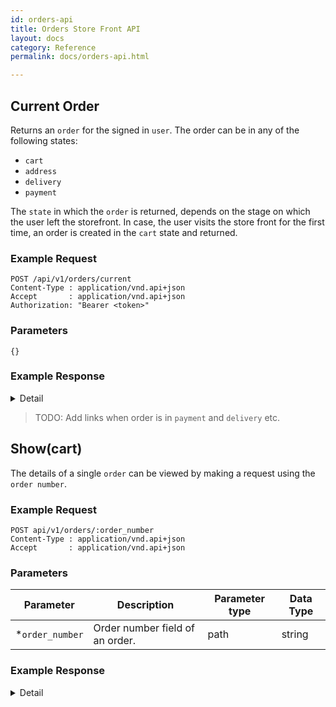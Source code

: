 ```yaml
---
id: orders-api
title: Orders Store Front API
layout: docs
category: Reference
permalink: docs/orders-api.html

---
```


## Current Order

Returns an `order` for the signed in `user`. The order can be in any of the following
states:
- `cart`
- `address`
- `delivery`
- `payment`

The `state` in which the `order` is returned, depends on the stage on which the user
left the storefront. In case, the user visits the store front for the first time,
an order is created in the `cart` state and returned.

### Example Request
```
POST /api/v1/orders/current
Content-Type : application/vnd.api+json
Accept       : application/vnd.api+json
Authorization: "Bearer <token>"
```

### Parameters
`{}`

### Example Response
<details><summary>Detail</summary>
<p>

`STATUS 200 OK`

```json
{
    "data": {
        "attributes": {
            "adjustment_total": null,
            "billing_address": null,
            "item_count": 0,
            "number": "~bMcYqdh7aSebn8CVPlDe",
            "order_total_amount": {
                "amount": "0.00",
                "currency": "USD"
            },
            "promot_total": null,
            "shipping_address": null,
            "state": "cart",
            "user_id": 8
        },
        "id": "10",
        "links": {
            "self": "/orders/10"
        },
        "relationships": {
            "line_items": {
                "data": []
            },
            "packages": {
                "data": []
            },
            "payments": {}
        },
        "type": "order"
    },
    "jsonapi": {
        "version": "1.0"
    }
}
```
</details>

> TODO: Add links when order is in `payment` and `delivery` etc.

## Show(cart)
The details of a single `order` can be viewed by making a request using the
`order number`.

### Example Request
```
POST api/v1/orders/:order_number
Content-Type : application/vnd.api+json
Accept       : application/vnd.api+json
```

### Parameters
| Parameter    | Description                     | Parameter type | Data Type |
|--------------|---------------------------------|----------------|-----------|
| *`order_number` | Order number field of an order. | path           | string    |

### Example Response

<details><summary>Detail</summary>
<p>

`STATUS 200 OK`

```json
{
  "data": {
      "attributes": {
          "adjustment_total": null,
          "billing_address": null,
          "item_count": 0,
          "number": "~bMcYqdh7aSebn8CVPlDe",
          "order_total_amount": {
              "amount": "0.00",
              "currency": "USD"
          },
          "promot_total": null,
          "shipping_address": null,
          "state": "cart",
          "user_id": 8
      },
      "id": "10",
      "links": {
          "self": "/orders/10"
      },
      "relationships": {
          "line_items": {
              "data": []
          },
          "packages": {
              "data": []
          },
          "payments": {
              "data": []
          }
      },
      "type": "order"
  },
  "jsonapi": {
      "version": "1.0"
  }
}
```
</p>
</details>
